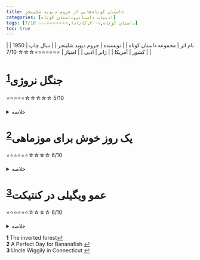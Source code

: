 ```yaml
---
title: داستان‌ کوتاه‌هایی از جروم دیوید سَلینجر
categories: [ادبیات داستانی,داستان کوتاه]
tags: [داستان کوتاه,۲۰۰۱,کانادا,⭐⭐⭐⭐⭐⭐⭐☆☆☆ 7/10]
toc: true
---
```


| نام اثر | مجموعه داستان‌ کوتاه‌ |
| نویسنده | جروم دیوید سَلینجر |
| سال چاپ | 1950 |
| کشور | آمریکا |
| ژانر | ادبی |
| امتیاز | ⭐⭐⭐⭐⭐⭐⭐☆☆☆ 7/10 |

# جنگل نروژی<sup id="a1">[1](#f1)</sup>

⭐⭐⭐⭐⭐☆☆☆☆☆ 5/10

<details>
  <summary>خلاصه</summary>
عنوان "جنگل وارونه" برگرفته از تلاش "هنرمندانه و معنوی" قهرمان داستان ریموند فورد - "شاعر مست معمایی" - برای فرار از تأثیر یک مادر سرکوبگر و پرورش استعدادهای هنری خود به طور مخفیانه "به عنوان یک وارونه" است. جنگل ممکن است در زیر زمین رشد کند.

در بزرگسالی، فورد آرزوهای هنری خود را از طریق تعادلی نامطمئن بین وجود زیرزمینی یا "وارونه" خود و ظلم های دنیای واقعی تحقق می بخشد. در نهایت، فورد از گذشته خود شکست خورده است. کنت اسلاونسکی می نویسد:

در سومین تجلی فورد، او وارد دنیای فرازمینی می شود، جایی که تأثیرات مخرب مرحله اول او بر توانایی های معنوی او برای مقابله با آنها غلبه می کند. در پایان، جنگل وارونه فورد از ریشه دریده است.

اسلاونسکی می افزاید که داستان «شامل مضامینی است که بر نوشته های آینده سلینجر تسلط خواهند داشت. نویسنده از طریق داستان، اعتقاد خود را مبنی بر اینکه هنر و معنویت مترادف هستند و اعتقادش به این که الهام با مکاشفه معنوی مرتبط است، ابراز می‌کند... سؤالاتی را در مورد توانایی هنر برای زنده ماندن از خصومت جامعه مدرن مطرح می‌کند.»
</details>

# یک روز خوش برای موزماهی<sup id="a2">[2](#f2)</sup>

⭐⭐⭐⭐⭐⭐☆☆☆☆ 6/10
<details>
  <summary>خلاصه</summary>
استان در مورد سیمور گلس، بزرگترین فرزند خانواده گلس و همسرش موریل است که برای مسافرت به فلوریدا رفته‌اند. در حالیکه سیمور در ساحل است، موریل تلفنی با مادرش در مورد مسائل مختلف از جمله رفتار سیمور صحبت می‌کند. مادر موریل به طور کلی نسبت به سیمور بدبین است و نگران رفتار غیرعادی اوست. در ساحل سیمور داستان موزماهی را برای دختری به نام سیبل تعریف می‌کند. سپس به اتاقش در هتل باز می‌گردد. به زنی در آسانسور می‌گوید که انقدر به پاهای او خیره نشود و به نظر می‌رسد نسبت به این موضوع بسیار حساس است. سپس در اتاق هتل در کنار موریل که به خواب رفته است می‌نشیند و با شلیک گلوله‌ای به سمت راست سرش خودکشی می‌کند. 

داستان او در یک روز برفی در خانه مجلل ونگلر می گذرد. همه شخصیت هایی که در صحنه ظاهر می شوند زن هستند.
</details>

# عمو ویگیلی در کنتیکت<sup id="a3">[3](#f3)</sup>

⭐⭐⭐⭐⭐⭐☆☆☆☆ 6/10
<details>
  <summary>خلاصه</summary>
الویز ونگلر یک زن خانه دار خسته حومه شهر است که در یک ازدواج ناخوشایند با لو ونگلر است. مری جین هم اتاقی سابق او در دانشگاه است که به صورت پاره وقت به عنوان منشی کار می کند. او طلاق گرفته است. هیچ کدام از زنان از کالجی که با هم تحصیل می کردند فارغ التحصیل نشدند. رامونا دختر کوچک الویس است. از نظر اجتماعی ناتوان، گوشه گیر و عینکی، او همه جا توسط دوست خیالی خود، جیمی جیمرینو همراهی می شود. گریس خدمتکار آفریقایی-آمریکایی ونگلرز است.

مری جین به ملاقات الویس در خانه اش می رود و بعد از ظهر را با یادآوری سال های دانشگاهی، سیگار کشیدن زنجیره ای و نوشیدن خود در حالت گیجی می گذرانند. رامونا به خانه برمی‌گردد و مری جین از روی دختر می‌پرد. الویس به دخترش دستور می دهد تا مشخصات جیمی جیمرینو را برای مهمان فاش کند و مری جین پسر خود را "شگفت انگیز" اعلام می کند. رامونا برای بازی در فضای باز عقب نشینی می کند.

زن‌ها به جست و خیزهای مست و هتاک خود ادامه می‌دهند. الویز داستان سرباز جوانی به نام والت گلس را روایت می کند که در مجردی عاشق او شد. او هنوز به خاطرات والت چسبیده است (او در حین خدمت در اقیانوس آرام در یک تصادف عجیب کشته شد) و از اینکه با لو ازدواج کرد ابراز تاسف می کند. الویز علیه مردان و به ویژه لو، که احساس می‌کند فاقد ویژگی‌های دوست‌داشتنی‌ترین در والت است – «طنز» و «هوش»، دست به یک جنجال می‌زند. او رویدادی را نقل می کند که در آن او و والت برای گرفتن اتوبوس می دویدند و مچ پایش پیچ خورد. والت با اشاره به مچ پایش با شوخ طبعی، گفته بود: «بیچاره عمو ویگیلی...» در فاش کردن جزئیات مرگ والت، الویس از کار می افتد و مری جین تلاش می کند تا او را دلداری دهد.

رامونا دوباره وارد اتاق می شود و با شنیدن صحبت های مادرش اعلام می کند که جیمی توسط یک ماشین زیر گرفته و کشته شده است.

زنان به نوشیدن ادامه می دهند تا زمانی که در اتاق نشیمن به خواب می روند. پس از تاریک شدن هوا، الویس با تماس تلفنی شوهرش لو از خواب بیدار می شود و پس از یک تبادل کوتاه و طعنه آمیز، تلفن او را قطع می کند.

گریس، خدمتکار زنده، به الویس نزدیک می شود و با احترام از همسرش که به ملاقاتش می آید، به دلیل هوای سخت اجازه اقامت شبانه را می خواهد. الویز به صراحت کارمندش را رد می کند و این درخواست را رد می کند.

الویس مست به اتاق خواب رامونا می رود که کودک در آنجا خوابیده است. وقتی چراغ را روشن می‌کند، دختر را می‌بیند که در لبه‌ای از تخت دراز کشیده است، عادتی است که او برای دوست خیالی‌اش فضا بسازد. الویس او را از خواب بیدار می کند و به او یادآوری می کند که جیمی کشته شده است، اما رامونا سعی می کند با اختراع دوست جدیدی به نام "میکی میکرانو" از درگیری جلوگیری کند. الویس عصبانی که از شدت عصبانیت پرواز می کند، رامونا را می گیرد و او را به وسط تخت می کشاند و به او دستور می دهد که در آن وضعیت بخوابد.

الویس پس از خاموش کردن چراغ و ایستادن طولانی در در، عینک رامونا را روی گونه‌اش گرفته، گریه می‌کند و کلمات "بیچاره عمو ویگیلی" را بارها و بارها تکرار می‌کند. با هق هق، دختر ترسیده و گریان را در خود فرو می برد و اتاق را ترک می کند. در طبقه پایین، مری جین را از خواب ناشی از الکل بیدار می‌کند و گریه می‌کند و از دوست ناامیدش التماس می‌کند که به او اطمینان دهد که به عنوان یک دانشجوی سال اول در کالج، او «دختری خوبی» بوده است.
</details>

<b id="f1">1</b> <span class="footnote">The inverted forest</span>[↩](#a1)
<br><b id="f2">2</b> <span class="footnote">A Perfect Day for Bananafish</span> [↩](#a2)
<br><b id="f3">3</b> <span class="footnote">Uncle Wiggily in Connecticut</span> [↩](#a3)
